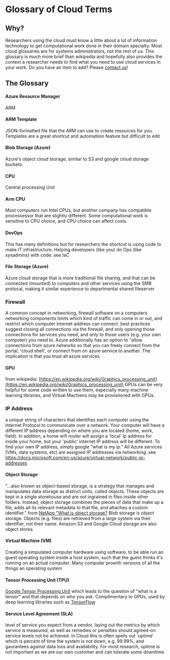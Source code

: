 # Glossary of Cloud Terms

## Why?

Researchers using the cloud must know a little about a lot of information technology to get computational work done in their domain specialty.   Most cloud glossaries are for systems administrators, not the rest of us.  This glossary is much more brief than wikipedia and hopefully also provides the context a researcher needs to find what you need to use cloud services in your work.    Do you have an item to add? Please [contact us](contact.md)! 

## The Glossary

#### Azure Resource Manager
ARM

#### ARM Template
JSON-formatted file that the ARM can use to create resources for you.  Templates are a great shortcut and automatiion feature but difficult to edit 

#### Blob Storage (Azure)
Azure's object cloud storage, similar to S3 and google cloud storage buckets.  

#### CPU
Central processing Unit

#### Arm CPU
Most computers run Intel CPUs, but another company has compatible processessor that are slightly different.  Some computational work is sensitive to CPU choice, and CPU choice can affect costs.  

#### DevOps
This has many definitions but for researchers the shortcut is using code to make IT infrastructure.  Helping developers (like you) do Ops (like sysadmins) with code.   see IaC

#### File Storage (Azure)
Azure cloud storage that is more traditional file sharing, and that can be connected (mounted) to computers and other services using the SMB protocal, making it similar experience to departmental shared fileserver

### Firewall
A common concept in networking, firewall software on a computers networking components limits which kind of traffic can come in or out, and restrict which computer internet address can connect.    best practices suggest closing all connections via the firewall, and only opening those connections for services you need, and only to those users (e.g. your own computer) you need to.    Azure additionally has an option to "allow connections from azure networks so that you can freely connect from the portal, 'cloud shell', or connect from on azure service to another.   The implication is that you trust all azure services. 


#### GPU 
from wikipedia: [https://en.wikipedia.org/wiki/Graphics_processing_unit](https://en.wikipedia.org/wiki/Graphics_processing_unit)  GPUs can be very helpful for some code written to use them, especially many machine learning libraries, and Virtual Machiens may be provisiioned with GPUs.  

### IP Address
a unique string of characters that identifies each computer using the Internet Protocol to communicate over a network.   Your computer will have a different IP address depending on where you are located (home, work, field).   In addition, a home wifi router will assign a 'local' ip address for inside your home, but your 'public' internet IP address will be different.  To find your own IP address, simply google "what is my ip."   All Azure services (VMs, data systems, etc) are assigned IP addresses via networking.  see https://docs.microsoft.com/en-us/azure/virtual-network/public-ip-addresses

 
#### Object Storage
"...also known as object-based storage, is a strategy that manages and manipulates data storage as distinct units, called objects. These objects are kept in a single storehouse and are not ingrained in files inside other folders. Instead, object storage combines the pieces of data that make up a file, adds all its relevant metadata to that file, and attaches a custom identifier." from [NetApp "What is object storage?](https://www.netapp.com/data-storage/storagegrid/what-is-object-storage/)    Blob storage is object storage.   Objects (e.g. files) are retrieved from a large system via their identifier, not their name.   Amazon S3 and Google Cloud storage are also object stores.  

#### Virtual Machine (VM)
Creating a simpulated computer hardware using software, to be able run an guest operating system inside a host system, such that the guest thinks it's running on an actual computer.   Many computer prowith versions of all the things an operating system

#### Tensor Processing Unit (TPU)
[Google Tensor Processing Unit](https://en.wikipedia.org/wiki/Tensor_Processing_Unit) which leads to the question of "what is a tensor" and that depends on who you ask.  Complimentary to GPUs, used by deep learning libraries such as [TensorFlow]()

#### Service Level Agreement (SLA)
level of service you expect from a vendor, laying out the metrics by which service is measured, as well as remedies or penalties should agreed-on service levels not be achieved.  In Cloud this is often spells out 'uptime' which is percent of time the system is not down, e.g. 99.99%, and gaurantees against data loss and availability.   For most research, uptime is not important as we are our own customer and can tolerate some downtime.   
